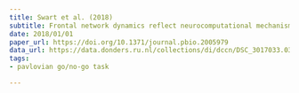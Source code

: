 ```yaml
---
title: Swart et al. (2018)
subtitle: Frontal network dynamics reflect neurocomputational mechanisms for reducing maladaptive biases in motivated action
date: 2018/01/01
paper_url: https://doi.org/10.1371/journal.pbio.2005979
data_url: https://data.donders.ru.nl/collections/di/dccn/DSC_3017033.03_624?0
tags:
- pavlovian go/no-go task

---
```

